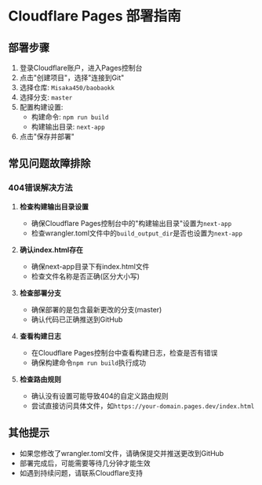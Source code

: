 # Cloudflare Pages 部署指南

## 部署步骤

1. 登录Cloudflare账户，进入Pages控制台
2. 点击"创建项目"，选择"连接到Git"
3. 选择仓库: `Misaka450/baobaokk`
4. 选择分支: `master`
5. 配置构建设置:
   - 构建命令: `npm run build`
   - 构建输出目录: `next-app`
6. 点击"保存并部署"

## 常见问题故障排除

### 404错误解决方法

1. **检查构建输出目录设置**
   - 确保Cloudflare Pages控制台中的"构建输出目录"设置为`next-app`
   - 检查wrangler.toml文件中的`build_output_dir`是否也设置为`next-app`

2. **确认index.html存在**
   - 确保next-app目录下有index.html文件
   - 检查文件名称是否正确(区分大小写)

3. **检查部署分支**
   - 确保部署的是包含最新更改的分支(master)
   - 确认代码已正确推送到GitHub

4. **查看构建日志**
   - 在Cloudflare Pages控制台中查看构建日志，检查是否有错误
   - 确保构建命令`npm run build`执行成功

5. **检查路由规则**
   - 确认没有设置可能导致404的自定义路由规则
   - 尝试直接访问具体文件，如`https://your-domain.pages.dev/index.html`

## 其他提示

- 如果您修改了wrangler.toml文件，请确保提交并推送更改到GitHub
- 部署完成后，可能需要等待几分钟才能生效
- 如遇到持续问题，请联系Cloudflare支持